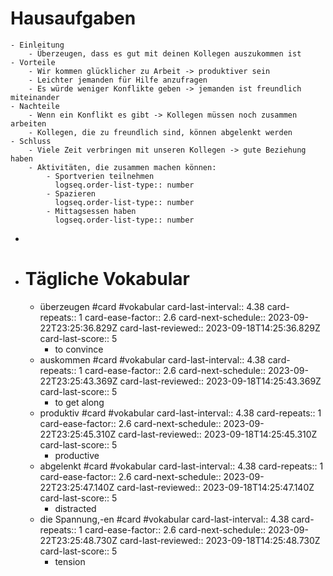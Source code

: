 # Hausaufgaben
	- Einleitung
		- Überzeugen, dass es gut mit deinen Kollegen auszukommen ist
	- Vorteile
		- Wir kommen glücklicher zu Arbeit -> produktiver sein
		- Leichter jemanden für Hilfe anzufragen
		- Es würde weniger Konflikte geben -> jemanden ist freundlich miteinander
	- Nachteile
		- Wenn ein Konflikt es gibt -> Kollegen müssen noch zusammen arbeiten
		- Kollegen, die zu freundlich sind, können abgelenkt werden
	- Schluss
		- Viele Zeit verbringen mit unseren Kollegen -> gute Beziehung haben
		- Aktivitäten, die zusammen machen können:
			- Sportverien teilnehmen
			  logseq.order-list-type:: number
			- Spazieren
			  logseq.order-list-type:: number
			- Mittagsessen haben
			  logseq.order-list-type:: number
-
- # Tägliche Vokabular
	- überzeugen #card #vokabular
	  card-last-interval:: 4.38
	  card-repeats:: 1
	  card-ease-factor:: 2.6
	  card-next-schedule:: 2023-09-22T23:25:36.829Z
	  card-last-reviewed:: 2023-09-18T14:25:36.829Z
	  card-last-score:: 5
		- to convince
	- auskommen #card #vokabular
	  card-last-interval:: 4.38
	  card-repeats:: 1
	  card-ease-factor:: 2.6
	  card-next-schedule:: 2023-09-22T23:25:43.369Z
	  card-last-reviewed:: 2023-09-18T14:25:43.369Z
	  card-last-score:: 5
		- to get along
	- produktiv #card #vokabular
	  card-last-interval:: 4.38
	  card-repeats:: 1
	  card-ease-factor:: 2.6
	  card-next-schedule:: 2023-09-22T23:25:45.310Z
	  card-last-reviewed:: 2023-09-18T14:25:45.310Z
	  card-last-score:: 5
		- productive
	- abgelenkt #card #vokabular
	  card-last-interval:: 4.38
	  card-repeats:: 1
	  card-ease-factor:: 2.6
	  card-next-schedule:: 2023-09-22T23:25:47.140Z
	  card-last-reviewed:: 2023-09-18T14:25:47.140Z
	  card-last-score:: 5
		- distracted
	- die Spannung,-en #card #vokabular
	  card-last-interval:: 4.38
	  card-repeats:: 1
	  card-ease-factor:: 2.6
	  card-next-schedule:: 2023-09-22T23:25:48.730Z
	  card-last-reviewed:: 2023-09-18T14:25:48.730Z
	  card-last-score:: 5
		- tension